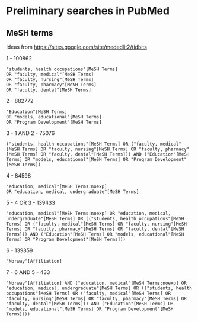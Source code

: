 # Preliminary searches in PubMed

## MeSH terms

Ideas from https://sites.google.com/site/mededlit2/tidbits

1 - 100862 
```
"students, health occupations"[MeSH Terms] 
OR "faculty, medical"[MeSH Terms] 
OR "faculty, nursing"[MeSH Terms] 
OR "faculty, pharmacy"[MeSH Terms] 
OR "faculty, dental"[MeSH Terms] 
```
2 - 882772
```
"Education"[MeSH Terms] 
OR "models, educational"[MeSH Terms] 
OR "Program Development"[MeSH Terms] 
```

3 - 1 AND 2 - 75076
```
("students, health occupations"[MeSH Terms] OR ("faculty, medical"[MeSH Terms] OR "faculty, nursing"[MeSH Terms] OR "faculty, pharmacy"[MeSH Terms] OR "faculty, dental"[MeSH Terms])) AND ("Education"[MeSH Terms] OR "models, educational"[MeSH Terms] OR "Program Development"[MeSH Terms]) 
```

4 - 84598
```
"education, medical"[MeSH Terms:noexp] 
OR "education, medical, undergraduate"[MeSH Terms]  
```

5 - 4 OR 3 - 139433
```
"education, medical"[MeSH Terms:noexp] OR "education, medical, undergraduate"[MeSH Terms] OR (("students, health occupations"[MeSH Terms] OR ("faculty, medical"[MeSH Terms] OR "faculty, nursing"[MeSH Terms] OR "faculty, pharmacy"[MeSH Terms] OR "faculty, dental"[MeSH Terms])) AND ("Education"[MeSH Terms] OR "models, educational"[MeSH Terms] OR "Program Development"[MeSH Terms])) 
```

6 - 139859
```
"Norway"[Affiliation] 
```

7 - 6 AND 5 - 433
```
"Norway"[Affiliation] AND ("education, medical"[MeSH Terms:noexp] OR "education, medical, undergraduate"[MeSH Terms] OR (("students, health occupations"[MeSH Terms] OR ("faculty, medical"[MeSH Terms] OR "faculty, nursing"[MeSH Terms] OR "faculty, pharmacy"[MeSH Terms] OR "faculty, dental"[MeSH Terms])) AND ("Education"[MeSH Terms] OR "models, educational"[MeSH Terms] OR "Program Development"[MeSH Terms]))) 
```

